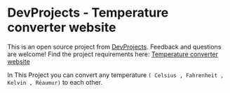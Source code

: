 # DevProjects - Temperature converter website
This is an open source project from [DevProjects](http://www.codementor.io/projects). Feedback and questions are welcome!
Find the project requirements here: [Temperature converter website](https://www.codementor.io/projects/web/temperature-converter-website-atx32dy7mf)

In This Project you can convert any temperature `( Celsius , Fahrenheit ,  Kelvin , Réaumur)`  to each other.


